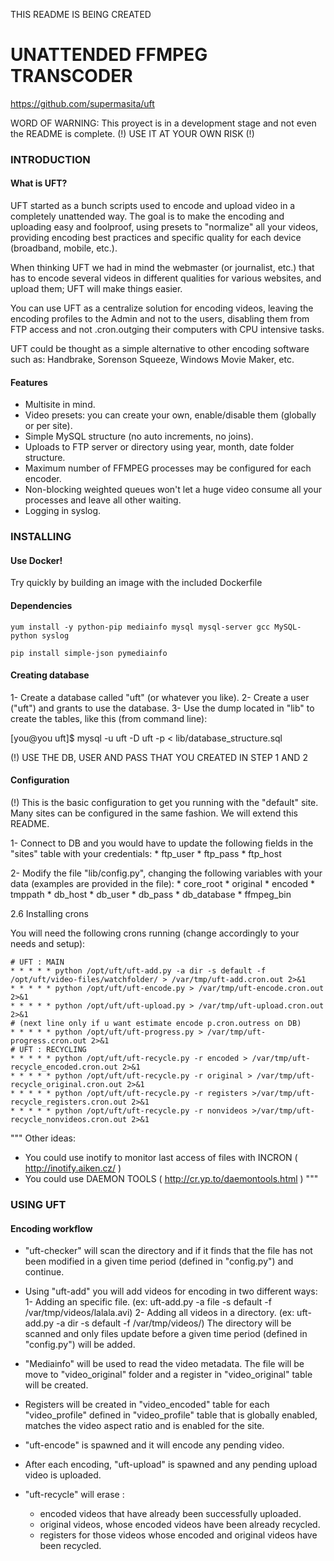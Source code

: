 
THIS README IS BEING CREATED

# UNATTENDED FFMPEG TRANSCODER                     
https://github.com/supermasita/uft             	     

WORD OF WARNING: 
This proyect is in a development stage and not even the README is complete. 
(!) USE IT AT YOUR OWN RISK (!)

### INTRODUCTION


####  What is UFT?

UFT started as a bunch scripts used to encode and upload video in a completely unattended way. The goal is to make the encoding and uploading easy and foolproof, using presets to "normalize" all your videos, providing encoding best practices and specific quality for each device (broadband, mobile, etc.).
	
When thinking UFT we had in mind the webmaster (or journalist, etc.) that has to encode several videos in different qualities for various websites, and upload them; UFT will make things easier.

You can use UFT as a centralize solution for encoding videos, leaving the encoding profiles to the Admin and not to the users, disabling them from FTP access and not .cron.outging their computers with CPU intensive tasks.

UFT could be thought as a simple alternative to other encoding software such as: Handbrake, Sorenson Squeeze, Windows Movie Maker, etc. 


#### Features
	
* Multisite in mind. 
* Video presets: you can create your own, enable/disable them (globally 
  or per site).
* Simple MySQL structure (no auto increments, no joins).
* Uploads to FTP server or directory using year, month, date 
  folder structure.
* Maximum number of FFMPEG processes may be configured for each encoder.
* Non-blocking weighted queues won't let a huge video consume all your 
  processes and leave all other waiting.
* Logging in syslog.

### INSTALLING

#### Use Docker!

Try quickly by building an image with the included Dockerfile

#### Dependencies

	yum install -y python-pip mediainfo mysql mysql-server gcc MySQL-python syslog

	pip install simple-json pymediainfo


#### Creating database
	
1- Create a database called "uft" (or whatever you like).
2- Create a user ("uft") and grants to use the database.
3- Use the dump located in "lib" to create the tables, like this
   (from command line):
   
   [you@you uft]$ mysql -u uft -D uft -p < lib/database_structure.sql

(!) USE THE DB, USER AND PASS THAT YOU CREATED IN STEP 1 AND 2


#### Configuration
	
(!) This is the basic configuration to get you running with the "default" site.
Many sites can be configured in the same fashion. We will extend this README.
	
1- Connect to DB and you would have to update the following fields in the "sites" table with your credentials:
	* ftp_user
	* ftp_pass
	* ftp_host

2- Modify the file "lib/config.py", changing the following variables with your data (examples are provided in the file):
	* core_root 
	* original
	* encoded
	* tmppath
	* db_host
	* db_user
	* db_pass
	* db_database
	* ffmpeg_bin


2.6 Installing crons

You will need the following crons running (change accordingly to your needs and setup):

	# UFT : MAIN
	* * * * * python /opt/uft/uft-add.py -a dir -s default -f /opt/uft/video-files/watchfolder/ > /var/tmp/uft-add.cron.out 2>&1
	* * * * * python /opt/uft/uft-encode.py > /var/tmp/uft-encode.cron.out 2>&1
	* * * * * python /opt/uft/uft-upload.py > /var/tmp/uft-upload.cron.out 2>&1
	# (next line only if u want estimate encode p.cron.outress on DB)
	* * * * * python /opt/uft/uft-progress.py > /var/tmp/uft-progress.cron.out 2>&1
	# UFT : RECYCLING
	* * * * * python /opt/uft/uft-recycle.py -r encoded > /var/tmp/uft-recycle_encoded.cron.out 2>&1
	* * * * * python /opt/uft/uft-recycle.py -r original > /var/tmp/uft-recycle_original.cron.out 2>&1
	* * * * * python /opt/uft/uft-recycle.py -r registers >/var/tmp/uft-recycle_registers.cron.out 2>&1
	* * * * * python /opt/uft/uft-recycle.py -r nonvideos >/var/tmp/uft-recycle_nonvideos.cron.out 2>&1
	
"""
Other ideas:
* You could use inotify to monitor last access of files with INCRON 
  ( http://inotify.aiken.cz/ )
* You could use DAEMON TOOLS ( http://cr.yp.to/daemontools.html )
"""

### USING UFT

#### Encoding workflow
	
* "uft-checker" will scan the directory and if it finds that the file
has not been modified in a given time period (defined in "config.py") 
and continue.

* Using "uft-add" you will add videos for encoding in two different ways:
	1- Adding an specific file. 
	   (ex: uft-add.py -a file -s default -f /var/tmp/videos/lalala.avi)
	2- Adding all videos in a directory.
	   (ex: uft-add.py -a dir -s default -f /var/tmp/videos/)
	   The directory will be scanned and only files update before a 
	   given time period (defined in "config.py") will be added.

* "Mediainfo" will be used to read the video metadata. The file will be
move to "video_original" folder and a register in "video_original" 
table will be created.

* Registers will be created in "video_encoded" table for each 
"video_profile" defined in "video_profile" table that is globally 
enabled, matches the video aspect ratio and is enabled for the site.

* "uft-encode" is spawned and it will encode any pending video.

* After each encoding, "uft-upload" is spawned and any pending upload
video is uploaded. 

* "uft-recycle" will erase :
	* encoded videos that have already been successfully uploaded.
	* original videos, whose encoded videos have been already recycled.
	* registers for those videos whose encoded and original videos have 
	  been recycled.

